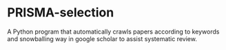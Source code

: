 # PRISMA-selection
A Python program that automatically crawls papers according to keywords and snowballing way in google scholar to assist systematic review.  
